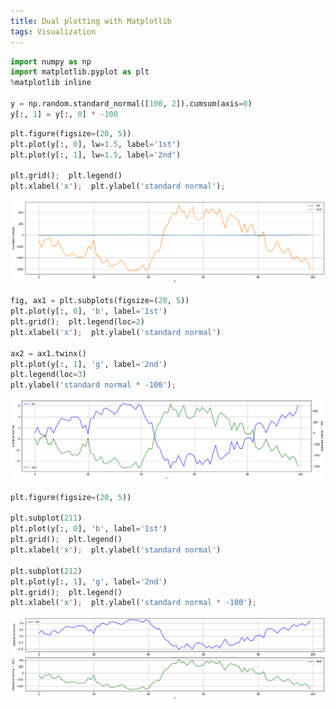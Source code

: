 ```yaml
---
title: Dual plotting with Matplotlib
tags: Visualization
---
```


<!--more-->



```python
import numpy as np
import matplotlib.pyplot as plt
%matplotlib inline

y = np.random.standard_normal([100, 2]).cumsum(axis=0)
y[:, 1] = y[:, 0] * -100
```


```python
plt.figure(figsize=(20, 5))
plt.plot(y[:, 0], lw=1.5, label='1st')
plt.plot(y[:, 1], lw=1.5, label='2nd')

plt.grid();  plt.legend()
plt.xlabel('x');  plt.ylabel('standard normal');
```


![png](/deprecated/images/Prog_Visualization/2020-03-12-dual_plot/output_1_0.png)



```python
fig, ax1 = plt.subplots(figsize=(20, 5))
plt.plot(y[:, 0], 'b', label='1st')
plt.grid();  plt.legend(loc=2)
plt.xlabel('x');  plt.ylabel('standard normal')

ax2 = ax1.twinx()
plt.plot(y[:, 1], 'g', label='2nd')
plt.legend(loc=3)
plt.ylabel('standard normal * -100');
```


![png](/deprecated/images/Prog_Visualization/2020-03-12-dual_plot/output_2_0.png)



```python
plt.figure(figsize=(20, 5))

plt.subplot(211)
plt.plot(y[:, 0], 'b', label='1st')
plt.grid();  plt.legend()
plt.xlabel('x');  plt.ylabel('standard normal')

plt.subplot(212)
plt.plot(y[:, 1], 'g', label='2nd')
plt.grid();  plt.legend()
plt.xlabel('x');  plt.ylabel('standard normal * -100');
```


![png](/deprecated/images/Prog_Visualization/2020-03-12-dual_plot/output_3_0.png)

